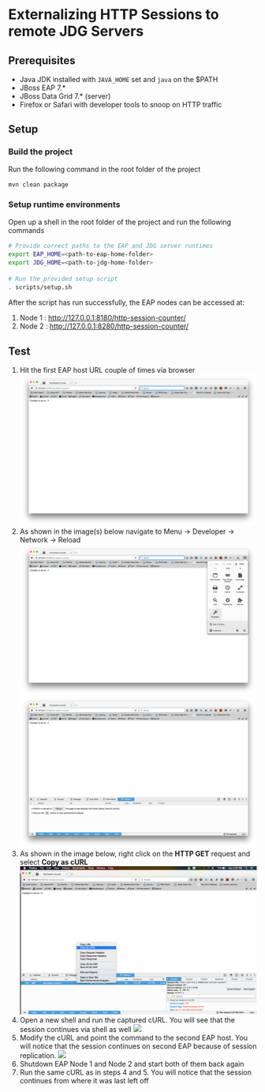 # Externalizing HTTP Sessions to remote JDG Servers

## Prerequisites

* Java JDK installed with `JAVA_HOME` set and `java` on the $PATH
* JBoss EAP 7.\* 
* JBoss Data Grid 7.\* (server)
* Firefox or Safari with developer tools to snoop on HTTP traffic

## Setup 

### Build the project 

Run the following command in the root folder of the project 

```sh 
mvn clean package
```

### Setup runtime environments

Open up a shell in the root folder of the project and run the following commands

```sh 
# Provide correct paths to the EAP and JDG server runtimes
export EAP_HOME=<path-to-eap-home-folder>
export JDG_HOME=<path-to-jdg-home-folder>

# Run the provided setup script
. scripts/setup.sh
```
After the script has run successfully, the EAP nodes can be accessed at:

1. Node 1 : http://127.0.0.1:8180/http-session-counter/
2. Node 2 : http://127.0.0.1:8280/http-session-counter/ 

## Test

1. Hit the first EAP host URL couple of times via browser [![](.images/http-request-node1.png)](.images/http-request-node1.png)
2. As shown in the image(s) below navigate to Menu -> Developer -> Network -> Reload [![](.images/developer-tools.png)](.images/developer-tools.png) [![](.images/network.png)](.images/network.png)
3. As shown in the image below, right click on the **HTTP GET** request and select **Copy as cURL** [![](.images/cURL.png)](.images/cURL.png) 
4. Open a new shell and run the captured cURL. You will see that the session continues via shell as well [![](.images/cURL-node1.png)](.images/cURL-node1.png)
5. Modify the cURL and point the command to the second EAP host. You will notice that the session continues on second EAP because of session replication. [![](.images/cURL-node2.png)](.images/cURL-node2.png)
6. Shutdown EAP Node 1 and Node 2 and start both of them back again 
7. Run the same cURL as in steps 4 and 5. You will notice that the session continues from where it was last left off 
